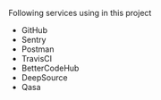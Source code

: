 Following services using in this project

- GitHub
- Sentry
- Postman
- TravisCI
- BetterCodeHub
- DeepSource
- Qasa